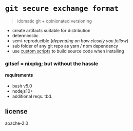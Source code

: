 
# `git secure exchange format`

> idomatic git + opinionated versioning 

- create artifacts suitable for distribution 
- deterministic
- semi-reproducible (*depending on how closely you follow*)
- sub folder of any git repo as yarn / npm dependency
- use [custom scripts](#) to build source code when installing

### gitsef = nixpkg; but without the hassle

#### requirements

- bash v5.0
- nodejs10+
- additional reqs. tbd.

## license 

apache-2.0
